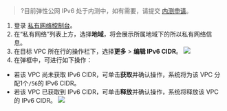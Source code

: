 >?目前弹性公网 IPv6 处于内测中，如有需要，请提交 [内测申请](https://cloud.tencent.com/apply/p/a9k0gialqhj)。

1. 登录 [私有网络控制台](https://console.cloud.tencent.com/vpc)。
2. 在“私有网络”列表上方，选择**地域**，将会展示所属地域下的所以私有网络信息。
3. 在目标 VPC 所在行的操作栏下，选择**更多** > **编辑 IPv6 CIDR**。
![](https://main.qcloudimg.com/raw/d8ce1f16ceeb537805d7257b19514c56.png)
4. 在弹框中，可进行如下操作：
 - 若该 VPC 尚未获取 IPv6 CIDR，可单击**获取**并确认操作，系统将为该 VPC 分配1个`/56`的 IPv6 CIDR。
 - 若该 VPC 已获取到 IPv6 CIDR，可单击**释放**并确认操作，系统将释放该 VPC 的 IPv6 CIDR。
![](https://main.qcloudimg.com/raw/7076ff0f3287fe555538cc5ad3a83f8b.png)


